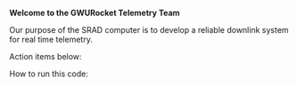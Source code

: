 **Welcome to the GWURocket Telemetry Team**

Our purpose of the SRAD computer is to develop a reliable 
downlink system for real time telemetry.

Action items below:


How to run this code:

